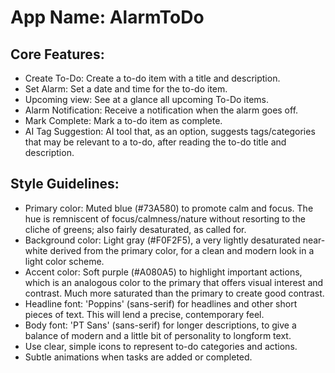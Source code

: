 # **App Name**: AlarmToDo

## Core Features:

- Create To-Do: Create a to-do item with a title and description.
- Set Alarm: Set a date and time for the to-do item.
- Upcoming view: See at a glance all upcoming To-Do items.
- Alarm Notification: Receive a notification when the alarm goes off.
- Mark Complete: Mark a to-do item as complete.
- AI Tag Suggestion: AI tool that, as an option, suggests tags/categories that may be relevant to a to-do, after reading the to-do title and description.

## Style Guidelines:

- Primary color: Muted blue (#73A580) to promote calm and focus. The hue is remniscent of focus/calmness/nature without resorting to the cliche of greens; also fairly desaturated, as called for.
- Background color: Light gray (#F0F2F5), a very lightly desaturated near-white derived from the primary color, for a clean and modern look in a light color scheme.
- Accent color: Soft purple (#A080A5) to highlight important actions, which is an analogous color to the primary that offers visual interest and contrast. Much more saturated than the primary to create good contrast.
- Headline font: 'Poppins' (sans-serif) for headlines and other short pieces of text. This will lend a precise, contemporary feel.
- Body font: 'PT Sans' (sans-serif) for longer descriptions, to give a balance of modern and a little bit of personality to longform text.
- Use clear, simple icons to represent to-do categories and actions.
- Subtle animations when tasks are added or completed.